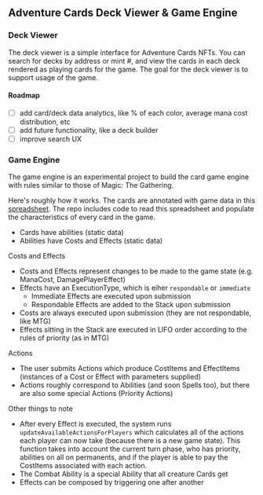 ## Adventure Cards Deck Viewer & Game Engine

### Deck Viewer
The deck viewer is a simple interface for Adventure Cards NFTs. You can search for decks by address or mint #, and view the cards in each deck rendered as playing cards for the game. The goal for the deck viewer is to support usage of the game.

#### Roadmap
- [ ] add card/deck data analytics, like % of each color, average mana cost distribution, etc
- [ ] add future functionality, like a deck builder
- [ ] improve search UX

### Game Engine
The game engine is an experimental project to build the card game engine with rules similar to those of Magic: The Gathering.

Here's roughly how it works. The cards are annotated with game data in this [spreadsheet](https://docs.google.com/spreadsheets/d/1ZfwQ4sVlR8x7mpz2iimLwnUFGNeUdJSGLCm-zwJVZbw/edit#gid=20077689910). The repo includes code to read this spreadsheet and populate the characteristics of every card in the game.
- Cards have abilities (static data)
- Abilities have Costs and Effects (static data)

Costs and Effects
- Costs and Effects represent changes to be made to the game state (e.g. ManaCost, DamagePlayerEffect)
- Effects have an ExecutionType, which is eiher `respondable` or `immediate`
  - Immediate Effects are executed upon submission
  - Respondable Effects are added to the Stack upon submission
- Costs are always executed upon submission (they are not respondable, like MTG)
- Effects sitting in the Stack are executed in LIFO order according to the rules of priority (as in MTG)

Actions
- The user submits Actions which produce CostItems and EffectItems (instances of a Cost or Effect with parameters supplied)
- Actions roughly correspond to Abilities (and soon Spells too), but there are also some special Actions (Priority Actions)

Other things to note
- After every Effect is executed, the system runs `updateAvailableActionsForPlayers` which calculates all of the actions each player can now take (because there is a new game state). This function takes into account the current turn phase, who has priority, abilities on all on permanents, and if the player is able to pay the CostItems associated with each action.
- The Combat Ability is a special Ability that all creature Cards get
- Effects can be composed by triggering one after another
